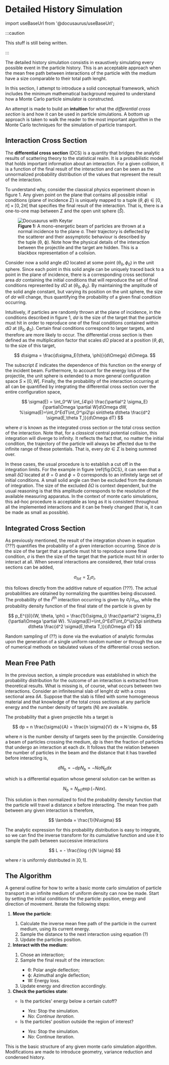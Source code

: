 
# Detailed History Simulation



import useBaseUrl from '@docusaurus/useBaseUrl';



:::caution

This stuff is still being written.

:::

The detailed history simulation consistis in exaustively simulating every possible event in the particle history. This is an acceptable approach when the mean free path between interactions of the particle with the medium have a size comparable to their total path lenght. 


In this section, I attempt to introduce a solid conceptual framework, which includes the minimum mathematical background required to understand how a Monte Carlo particle simulator is constructed.

An attempt is made to build an **intuition** for what the *differential cross section* is and how it can be used in particle simulations. A bottom up approach is taken to walk the reader to the most important algorithm in the Monte Carlo techniques for the simulation of particle transport.

## Interaction Cross Section

The **differential cross section** (DCS) is a quantity that bridges the analytic results of scattering theory to the statistical realm. It is a probabilistic model that holds important information about an interaction.
For a given collision, it is a function of the final result of the interaction and can be seen as the unnormalized probability distribution of the values that represent the result of the interaction. 

To understand why, consider the classical physics experiment shown in figure 1.
Any given point on the plane that contains all possible initial conditions (plane of incidence $\Sigma$) is uniquely mapped to a tuple $(\theta, \phi) \in [0, \pi]\times[0, 2\pi[$ that specifies the final result of the interaction. That is, there is a one-to-one map between $\Sigma$ and the open unit sphere ($\mathring{S}$).

<figure>
<img alt="Docusaurus with Keytar" src={useBaseUrl('/img/DCS.jpg')} />
<figcaption>
<b>Figure 1:</b> A mono-energetic beam of particles are thrown at a normal incidence to the plane σ. Their trajectory is deflected by the scatterer and their assymptotic behaviour is described by the tuple (θ​, ϕ​). Note how the physical details of the interaction between the projectile and the target are hidden. This is a blackbox representation of a colision.
</figcaption>
</figure>


Consider now a solid angle $d\Omega$ located at some point $(\theta_0, \phi_0)$ in the unit sphere. Since each point in this solid angle can be uniquely traced back to a point in the plane of incidence, there is a corresponding cross sectional area $d\sigma$ containing the initial conditions that will reproduce the set of final conditions represented by $d \Omega$ at $(\theta_0, \phi_0)$. By maintaining the amplitude of the solid angle constant, but varying its position on the unit sphere, the size of $d\sigma$ will change, thus quantifying the probability of a given final condition occurring.

Intuitively, if particles are randomly thrown at the plane of incidence, in the conditions described in figure 1, $d\sigma$ is the size of the target that the particle must hit in order to reproduce one of the final conditions contained within $d \Omega$ at $(\theta_0, \phi_0)$. Certain final conditions correspond to larger targets, and therefore are more likely to occur. The differential cross section is then defined as the multiplication factor that scales $d\Omega$ placed at a position $(\theta, \phi)$, to the size of this target,

$$
  d\sigma = \frac{d\sigma_E(\theta, \phi)}{d\Omega} d\Omega.
$$

The subscript $E$ indicates the dependence of this function on the energy of the incident beam. Furthermore, to account for the energy loss of the projectile, the unit sphere is extended to a more general configuration space $S \times [0, W[$. Finally, the the probability of the interaction occurring at all can be quantified by integrating the differential cross section over the entire configuration space,

$$
            \sigma(E)  = \int_0^W \int_{4\pi} \frac{\partial^2 \sigma_E}{\partial\Omega \partial W}d\Omega dW,
            %\sigma(E)=\int_0^EdT\int_0^\pi2\pi sin\theta d\theta \frac{d^2 \sigma(E,\theta T,)}{d\Omega dT}
$$

where $\sigma$ is known as the integrated cross section or the total cross section of the interaction. Note that, for a *classical* central potential collision, this integration will diverge to infinity. It reflects the fact that, no matter the initial condition, the trajectory of the particle will always be affected due to the infinite range of these potentials. That is, every $d\sigma \in \Sigma$ is being summed over. 

In these cases, the usual procedure is to establish a cut off in the integration limits. For the example in figure \ref{fig:DCS}, it can seen that a small $\delta \Omega$ located at $\theta = 0$ and $\phi = 0$ corresponds to an infinitely large set of initial conditions. A small solid angle can then be excluded from the domain of integration. The size of the excluded $\delta \Omega$ is context dependent, but the usual reasoning is that this amplitude corresponds to the resolution of the available measuring apparatus. In the context of monte carlo simulations, this ad-hoc procedure is acceptable as long as it is consistent throughout all the implemented interactions and it can be freely changed (that is, it can be made as small as possible).  


## Integrated Cross Section

As previously mentioned, the result of the integration shown in equation (???) quantifies the probability of a given interaction occurring. Since $d\sigma$ is the size of the target that a particle must hit to reproduce some final condition, $\sigma$ is then the size of the target that the particle must hit in order to interact at all. When several interactions are considered, their total cross sections can be added,

$$
\sigma_{tot} = \sum_{i} \sigma_{i},
$$


this follows directly from the additive nature of equation (???). The actual probabilities are obtained by normalizing the quantities being discussed. The probability of the $i^{\textrm{ith}}$ interaction occurring is given by $\sigma_i / \sigma_{tot}$, while the probability density function of the final state of the particle is given by

$$
            p_E^{(i)}(W, \theta, \phi)  = \frac{1}{\sigma_i} \frac{\partial^2 \sigma_E}{\partial\Omega \partial W}.
            %\sigma(E)=\int_0^EdT\int_0^\pi2\pi sin\theta d\theta \frac{d^2 \sigma(E,\theta T,)}{d\Omega dT}
$$

Random sampling of (??) is done via the evaluation of analytic formulas upon the generation of a single uniform random number or through the use of numerical methods on tabulated values of the differential cross section.
 



## Mean Free Path


In the previous section, a simple procedure was established in which the probability distribution for the outcome of an interaction is extracted from theoretical results. What is missing is, of course, what occurs between two interactions. Consider an infinitesimal slab of lenght $dz$ with a cross sectional area $\delta A$. Suppose that the slab is filled with some homogeneous material and that knowledge of the total cross sections at any particle energy and the number density of targets ($N$) are available.

The probability that a given projectile hits a target is

$$
   dp = n \frac{\sigma}{A} =  \frac{n \sigma}{V} dx = N \sigma dx,
$$ 

where $n$ is the number density of targets seen by the projectile. Considering a beam of particles crossing the medium, $dp$ is then the fraction of particles that undergo an interaction at each $dx$. It follows that the relation between the number of particles in the beam and the distance that it has travelled before interacting is,

$$
            dN_{b} = -dp N_{b} =  - N \sigma  N_{b} dx
$$

which is a differential equation whose general solution can be written as

$$
            N_{b} = N_{b0} \exp(-N \sigma x).
$$

This solution is then normalized to find the probability density function that the particle will travel a distance $x$ before interacting. The mean free path between any given interaction is therefore,

$$
            \lambda = \frac{1}{N\sigma}
$$

The analytic expression for this probability distribution is easy to integrate, so we can find the inverse transform for its cumulative function and use it to sample the path between successive interactions

$$
L = - \frac{\log r}{N \sigma}
$$

where $r$ is uniformly distributed in $]0, 1]$.


## The Algorithm
    
A general outline for how to write a basic monte carlo simulation of particle transport in an infinite medium of uniform density can now be made. Start by setting the initial conditions for the particle: position, energy and direction of movement. Iterate the following steps:


<ol>
	<li> <b>Move the particle</b>: </li>	
	<ol>
		<li>Calculate the inverse mean free path of the particle in the current medium, using its current energy. </li>
		<li>Sample the distance to the next interaction using equation (?)</li>
		<li>Update the particles position.</li>
	</ol>
	<li> <b>Interact with the medium</b>: </li>
	<ol>
		<li>Chose an interaction;</li>
		<li>Sample the final result of the interaction:</li>
		<ul>
			<li>θ: Polar angle deflection;</li>
			<li>ϕ: Azimuthal angle deflection;</li>
			<li>W: Energy loss.</li>
		</ul>
		<li>Update energy and direction accordingly.</li>
	</ol>
	<li> <b>Check the particles state</b>: </li>	
		<ul>
			<li>Is the particles' energy below a certain cutoff?</li>
			<ul>
			<li><i>Yes:</i> Stop the simulation.</li>
			<li><i>No: Continue iteration.</i></li>
			</ul>
			<li>Is the particles' position outside the region of interest?</li>
			<ul>
			<li><i>Yes:</i> Stop the simulation.</li>
			<li><i>No:</i> Continue iteration.</li>
			</ul>
		</ul>
</ol>

This is the basic structure of any given monte carlo simulation algorithm. Modifications are made to introduce geometry, variance reduction and condensed history.    
        

